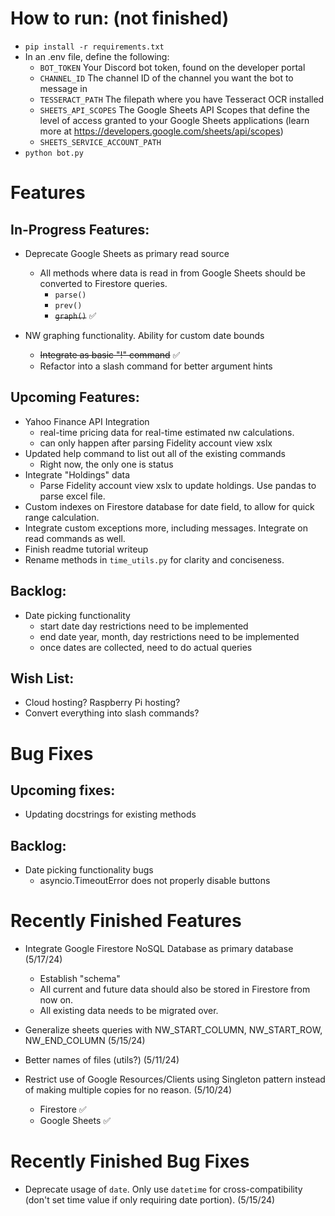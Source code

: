 # How to run: (not finished)

- `pip install -r requirements.txt`
- In an .env file, define the following:
  - `BOT_TOKEN` Your Discord bot token, found on the developer portal
  - `CHANNEL_ID` The channel ID of the channel you want the bot to message in
  - `TESSERACT_PATH` The filepath where you have Tesseract OCR installed
  - `SHEETS_API_SCOPES` The Google Sheets API Scopes that define the level of access granted to your Google Sheets applications (learn more at https://developers.google.com/sheets/api/scopes)
  - `SHEETS_SERVICE_ACCOUNT_PATH`
- `python bot.py`

# Features

## In-Progress Features:

- Deprecate Google Sheets as primary read source

  - All methods where data is read in from Google Sheets should be converted to Firestore queries.
    - `parse()`
    - `prev()`
    - ~~`graph()`~~ ✅

- NW graphing functionality. Ability for custom date bounds

  - ~~Integrate as basic "!" command~~ ✅
  - Refactor into a slash command for better argument hints

## Upcoming Features:

- Yahoo Finance API Integration
  - real-time pricing data for real-time estimated nw calculations.
  - can only happen after parsing Fidelity account view xslx
- Updated help command to list out all of the existing commands
  - Right now, the only one is status
- Integrate "Holdings" data
  - Parse Fidelity account view xslx to update holdings. Use pandas to parse excel file.
- Custom indexes on Firestore database for date field, to allow for quick range calculation.
- Integrate custom exceptions more, including messages. Integrate on read commands as well.
- Finish readme tutorial writeup
- Rename methods in `time_utils.py` for clarity and conciseness.

## Backlog:

- Date picking functionality
  - start date day restrictions need to be implemented
  - end date year, month, day restrictions need to be implemented
  - once dates are collected, need to do actual queries

## Wish List:

- Cloud hosting? Raspberry Pi hosting?
- Convert everything into slash commands?

# Bug Fixes

<!-- ## In-Progress Fixes:

- N/A -->

## Upcoming fixes:

- Updating docstrings for existing methods

## Backlog:

- Date picking functionality bugs
  - asyncio.TimeoutError does not properly disable buttons

# Recently Finished Features

- Integrate Google Firestore NoSQL Database as primary database (5/17/24)

  - Establish "schema"
  - All current and future data should also be stored in Firestore from now on.
  - All existing data needs to be migrated over.

- Generalize sheets queries with NW_START_COLUMN, NW_START_ROW, NW_END_COLUMN (5/15/24)
- Better names of files (utils?) (5/11/24)
- Restrict use of Google Resources/Clients using Singleton pattern instead of making multiple copies for no reason. (5/10/24)
  - Firestore ✅
  - Google Sheets ✅

# Recently Finished Bug Fixes

- Deprecate usage of `date`. Only use `datetime` for cross-compatibility (don't set time value if only requiring date portion). (5/15/24)

